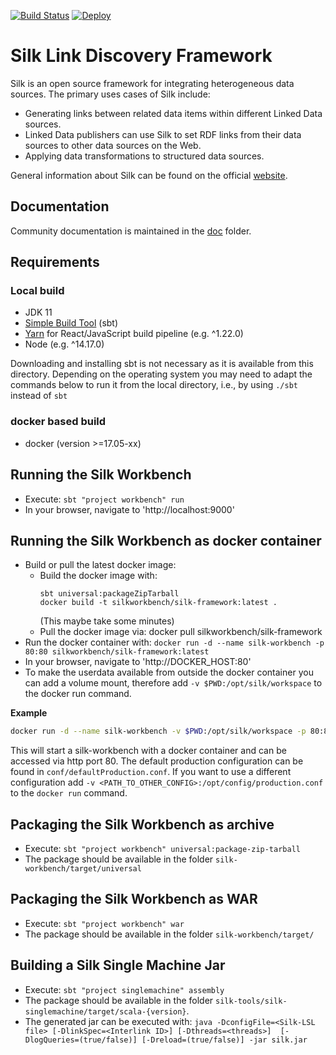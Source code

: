 [![Build Status](https://app.travis-ci.com/silk-framework/silk.svg?branch=develop)](https://app.travis-ci.com/silk-framework/silk)
[![Deploy](https://www.herokucdn.com/deploy/button.png)](https://heroku.com/deploy?template=https://github.com/silk-framework/silk)

# Silk Link Discovery Framework

Silk is an open source framework for integrating heterogeneous data sources. The primary uses cases of Silk include:

- Generating links between related data items within different Linked Data sources.
- Linked Data publishers can use Silk to set RDF links from their data sources to other data sources on the Web.
- Applying data transformations to structured data sources.

General information about Silk can be found on the official [website](http://silkframework.org).

## Documentation

Community documentation is maintained in the [doc](doc/) folder.

## Requirements

### Local build

- JDK 11
- [Simple Build Tool](http://www.scala-sbt.org/) (sbt)
- [Yarn](https://yarnpkg.com) for React/JavaScript build pipeline (e.g. ^1.22.0)
- Node (e.g. ^14.17.0)

Downloading and installing sbt is not necessary as it is available from this directory. Depending on the operating system you may need to adapt the commands below to run it from the local directory, i.e., by using `./sbt` instead of `sbt`

### docker based build

- docker (version >=17.05-xx)

## Running the Silk Workbench

- Execute: `sbt "project workbench" run`
- In your browser, navigate to 'http://localhost:9000'

## Running the Silk Workbench as docker container

- Build or pull the latest docker image:
  - Build the docker image with:
    ```
    sbt universal:packageZipTarball
    docker build -t silkworkbench/silk-framework:latest .
    ```
    (This maybe take some minutes)
  - Pull the docker image via: docker pull silkworkbench/silk-framework
- Run the docker container with: `docker run -d --name silk-workbench -p 80:80 silkworkbench/silk-framework:latest`
- In your browser, navigate to 'http://DOCKER_HOST:80'
- To make the userdata available from outside the docker container you can add a volume mount, therefore add `-v $PWD:/opt/silk/workspace` to the docker run command.

__Example__

```bash
docker run -d --name silk-workbench -v $PWD:/opt/silk/workspace -p 80:80 silkworkbench/silk-framework:latest
```
This will start a silk-workbench with a docker container and can be accessed via http port 80.
The default production configuration can be found in `conf/defaultProduction.conf`. If you want
to use a different configuration add `-v <PATH_TO_OTHER_CONFIG>:/opt/config/production.conf` to the `docker run` command.

## Packaging the Silk Workbench as archive

- Execute: `sbt "project workbench" universal:package-zip-tarball`
- The package should be available in the folder `silk-workbench/target/universal`

## Packaging the Silk Workbench as WAR

- Execute: `sbt "project workbench" war`
- The package should be available in the folder `silk-workbench/target/`

## Building a Silk Single Machine Jar

- Execute: `sbt "project singlemachine" assembly`
- The package should be available in the folder `silk-tools/silk-singlemachine/target/scala-{version}`.
- The generated jar can be executed with: `java -DconfigFile=<Silk-LSL file> [-DlinkSpec=<Interlink ID>] [-Dthreads=<threads>]  [-DlogQueries=(true/false)] [-Dreload=(true/false)] -jar silk.jar`
